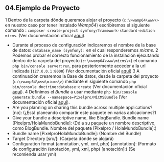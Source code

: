 04.Ejemplo de Proyecto
----------------------
1 Dentro de la carpeta dónde queremos alojar el proyecto (`c:\>wamp64\www\>` en nuestro caso por tener instalado *Wamp64*) escribiremos el siguiente comando : `composer create-project symfony/framework-standard-edition micms`.  (Ver documentación oficial [aquí](https://symfony.com/doc/current/setup.html#creating-symfony-applications-with-composer)).
  * Durante el proceso de configuración indicaremos el nombre de la base de datos: `database_name (symfony):` en el cual responderemos *micms*.
2 Podemos probar el correcto funcionamiento de la instalación ejecutando dentro de la carpeta del proyecto (`c:\>wamp64\www\micms\>`) el comando `php bin/console server:run`, para posteriormente acceder a la url indicada (`127.0.0.1:8000`) (Ver documentación oficial [aquí](https://symfony.com/doc/current/setup.html#running-the-symfony-application))
3 A continuación crearemos la Base de datos, desde la carpeta del proyecto (`c:\>wamp64\www\micms\>`) mediante el siguiente comando `php bin/console doctrine:database:create` (Ver documentación oficial [aquí](https://symfony.com/doc/current/doctrine.html#configuring-the-database)).
4 Definimos el *Bundle* a usar mediante `php bin/console generate:bundle --namespace=Pixelpro/MiCMSBundle` (Ver documentación oficial [aquí](https://symfony.com/doc/current/bundles/SensioGeneratorBundle/commands/generate_bundle.html)).
  * Are you planning on sharing this bundle across multiple applications? [no]: (¿Está planeando compartir este paquete en varias aplicaciones?)
  * Give your bundle a descriptive name, like BlogBundle. Bundle name [Pixelpro/HolaMundoBundle]: (Dé a su paquete un nombre descriptivo, como BlogBundle. Nombre del paquete [Pixelpro / HolaMundoBundle]:)
  * Bundle name [PixelproHolaMundoBundle]: (Nombre del Bundle)
  * Target Directory [src/]: (Carpeta dónde se alojará)
  * Configuration format (annotation, yml, xml, php) [annotation]: (Formato de configuración (anotación, yml, xml, php) [anotación]:) (Se recomienda usar yml)


